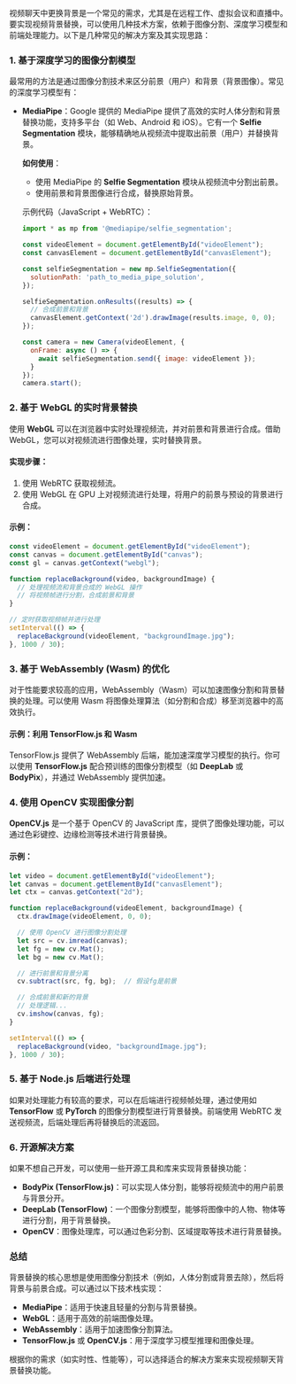 视频聊天中更换背景是一个常见的需求，尤其是在远程工作、虚拟会议和直播中。要实现视频背景替换，可以使用几种技术方案，依赖于图像分割、深度学习模型和前端处理能力。以下是几种常见的解决方案及其实现思路：

### 1. **基于深度学习的图像分割模型**
最常用的方法是通过图像分割技术来区分前景（用户）和背景（背景图像）。常见的深度学习模型有：
- **MediaPipe**：Google 提供的 MediaPipe 提供了高效的实时人体分割和背景替换功能，支持多平台（如 Web、Android 和 iOS）。它有一个 **Selfie Segmentation** 模块，能够精确地从视频流中提取出前景（用户）并替换背景。

  **如何使用**：
  - 使用 MediaPipe 的 **Selfie Segmentation** 模块从视频流中分割出前景。
  - 使用前景和背景图像进行合成，替换原始背景。

  示例代码（JavaScript + WebRTC）：
  ```js
  import * as mp from '@mediapipe/selfie_segmentation';

  const videoElement = document.getElementById("videoElement");
  const canvasElement = document.getElementById("canvasElement");

  const selfieSegmentation = new mp.SelfieSegmentation({
    solutionPath: 'path_to_media_pipe_solution',
  });

  selfieSegmentation.onResults((results) => {
    // 合成前景和背景
    canvasElement.getContext('2d').drawImage(results.image, 0, 0);
  });

  const camera = new Camera(videoElement, {
    onFrame: async () => {
      await selfieSegmentation.send({ image: videoElement });
    }
  });
  camera.start();
  ```

### 2. **基于 WebGL 的实时背景替换**
使用 **WebGL** 可以在浏览器中实时处理视频流，并对前景和背景进行合成。借助 WebGL，您可以对视频流进行图像处理，实时替换背景。

#### 实现步骤：
1. 使用 WebRTC 获取视频流。
2. 使用 WebGL 在 GPU 上对视频流进行处理，将用户的前景与预设的背景进行合成。

#### 示例：
```js
const videoElement = document.getElementById("videoElement");
const canvas = document.getElementById("canvas");
const gl = canvas.getContext("webgl");

function replaceBackground(video, backgroundImage) {
  // 处理视频流和背景合成的 WebGL 操作
  // 将视频帧进行分割，合成前景和背景
}

// 定时获取视频帧并进行处理
setInterval(() => {
  replaceBackground(videoElement, "backgroundImage.jpg");
}, 1000 / 30);
```

### 3. **基于 WebAssembly (Wasm) 的优化**
对于性能要求较高的应用，WebAssembly（Wasm）可以加速图像分割和背景替换的处理。可以使用 Wasm 将图像处理算法（如分割和合成）移至浏览器中的高效执行。

#### 示例：利用 TensorFlow.js 和 Wasm
TensorFlow.js 提供了 WebAssembly 后端，能加速深度学习模型的执行。你可以使用 **TensorFlow.js** 配合预训练的图像分割模型（如 **DeepLab** 或 **BodyPix**），并通过 WebAssembly 提供加速。

### 4. **使用 OpenCV 实现图像分割**
**OpenCV.js** 是一个基于 OpenCV 的 JavaScript 库，提供了图像处理功能，可以通过色彩键控、边缘检测等技术进行背景替换。

#### 示例：
```js
let video = document.getElementById("videoElement");
let canvas = document.getElementById("canvasElement");
let ctx = canvas.getContext("2d");

function replaceBackground(videoElement, backgroundImage) {
  ctx.drawImage(videoElement, 0, 0);

  // 使用 OpenCV 进行图像分割处理
  let src = cv.imread(canvas);
  let fg = new cv.Mat();
  let bg = new cv.Mat();

  // 进行前景和背景分离
  cv.subtract(src, fg, bg);  // 假设fg是前景

  // 合成前景和新的背景
  // 处理逻辑...
  cv.imshow(canvas, fg);
}

setInterval(() => {
  replaceBackground(video, "backgroundImage.jpg");
}, 1000 / 30);
```

### 5. **基于 Node.js 后端进行处理**
如果对处理能力有较高的要求，可以在后端进行视频帧处理，通过使用如 **TensorFlow** 或 **PyTorch** 的图像分割模型进行背景替换。前端使用 WebRTC 发送视频流，后端处理后再将替换后的流返回。

### 6. **开源解决方案**
如果不想自己开发，可以使用一些开源工具和库来实现背景替换功能：
- **BodyPix (TensorFlow.js)**：可以实现人体分割，能够将视频流中的用户前景与背景分开。
- **DeepLab (TensorFlow)**：一个图像分割模型，能够将图像中的人物、物体等进行分割，用于背景替换。
- **OpenCV**：图像处理库，可以通过色彩分割、区域提取等技术进行背景替换。

### 总结
背景替换的核心思想是使用图像分割技术（例如，人体分割或背景去除），然后将背景与前景合成。可以通过以下技术栈实现：
- **MediaPipe**：适用于快速且轻量的分割与背景替换。
- **WebGL**：适用于高效的前端图像处理。
- **WebAssembly**：适用于加速图像分割算法。
- **TensorFlow.js** 或 **OpenCV.js**：用于深度学习模型推理和图像处理。

根据你的需求（如实时性、性能等），可以选择适合的解决方案来实现视频聊天背景替换功能。